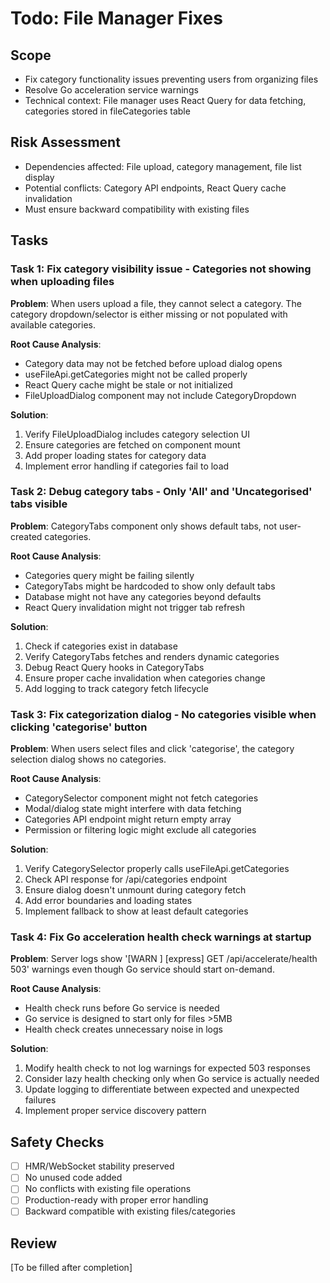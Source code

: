 # Todo: File Manager Fixes

## Scope
- Fix category functionality issues preventing users from organizing files
- Resolve Go acceleration service warnings
- Technical context: File manager uses React Query for data fetching, categories stored in fileCategories table

## Risk Assessment
- Dependencies affected: File upload, category management, file list display
- Potential conflicts: Category API endpoints, React Query cache invalidation
- Must ensure backward compatibility with existing files

## Tasks

### Task 1: Fix category visibility issue - Categories not showing when uploading files
**Problem**: When users upload a file, they cannot select a category. The category dropdown/selector is either missing or not populated with available categories.

**Root Cause Analysis**:
- Category data may not be fetched before upload dialog opens
- useFileApi.getCategories might not be called properly
- React Query cache might be stale or not initialized
- FileUploadDialog component may not include CategoryDropdown

**Solution**:
1. Verify FileUploadDialog includes category selection UI
2. Ensure categories are fetched on component mount
3. Add proper loading states for category data
4. Implement error handling if categories fail to load

### Task 2: Debug category tabs - Only 'All' and 'Uncategorised' tabs visible
**Problem**: CategoryTabs component only shows default tabs, not user-created categories.

**Root Cause Analysis**:
- Categories query might be failing silently
- CategoryTabs might be hardcoded to show only default tabs
- Database might not have any categories beyond defaults
- React Query invalidation might not trigger tab refresh

**Solution**:
1. Check if categories exist in database
2. Verify CategoryTabs fetches and renders dynamic categories
3. Debug React Query hooks in CategoryTabs
4. Ensure proper cache invalidation when categories change
5. Add logging to track category fetch lifecycle

### Task 3: Fix categorization dialog - No categories visible when clicking 'categorise' button
**Problem**: When users select files and click 'categorise', the category selection dialog shows no categories.

**Root Cause Analysis**:
- CategorySelector component might not fetch categories
- Modal/dialog state might interfere with data fetching
- Categories API endpoint might return empty array
- Permission or filtering logic might exclude all categories

**Solution**:
1. Verify CategorySelector properly calls useFileApi.getCategories
2. Check API response for /api/categories endpoint
3. Ensure dialog doesn't unmount during category fetch
4. Add error boundaries and loading states
5. Implement fallback to show at least default categories

### Task 4: Fix Go acceleration health check warnings at startup
**Problem**: Server logs show '[WARN ] [express] GET /api/accelerate/health 503' warnings even though Go service should start on-demand.

**Root Cause Analysis**:
- Health check runs before Go service is needed
- Go service is designed to start only for files >5MB
- Health check creates unnecessary noise in logs

**Solution**:
1. Modify health check to not log warnings for expected 503 responses
2. Consider lazy health checking only when Go service is actually needed
3. Update logging to differentiate between expected and unexpected failures
4. Implement proper service discovery pattern

## Safety Checks
- [ ] HMR/WebSocket stability preserved
- [ ] No unused code added
- [ ] No conflicts with existing file operations
- [ ] Production-ready with proper error handling
- [ ] Backward compatible with existing files/categories

## Review
[To be filled after completion]